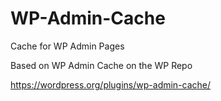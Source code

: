 # WP-Admin-Cache
Cache for WP Admin Pages

Based on WP Admin Cache on the WP Repo

https://wordpress.org/plugins/wp-admin-cache/
